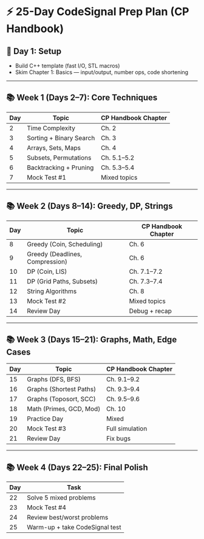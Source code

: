 # ⚡ 25-Day CodeSignal Prep Plan (CP Handbook)

## 🔧 Day 1: Setup
- Build C++ template (fast I/O, STL macros)
- Skim Chapter 1: Basics — input/output, number ops, code shortening

---

## 📚 Week 1 (Days 2–7): Core Techniques

| Day | Topic                     | CP Handbook Chapter |
|-----|---------------------------|----------------------|
| 2   | Time Complexity           | Ch. 2                |
| 3   | Sorting + Binary Search   | Ch. 3                |
| 4   | Arrays, Sets, Maps        | Ch. 4                |
| 5   | Subsets, Permutations     | Ch. 5.1–5.2          |
| 6   | Backtracking + Pruning    | Ch. 5.3–5.4          |
| 7   | Mock Test #1              | Mixed topics         |

---

## 📚 Week 2 (Days 8–14): Greedy, DP, Strings

| Day | Topic                        | CP Handbook Chapter |
|-----|------------------------------|----------------------|
| 8   | Greedy (Coin, Scheduling)    | Ch. 6                |
| 9   | Greedy (Deadlines, Compression) | Ch. 6             |
| 10  | DP (Coin, LIS)               | Ch. 7.1–7.2          |
| 11  | DP (Grid Paths, Subsets)     | Ch. 7.3–7.4          |
| 12  | String Algorithms            | Ch. 8                |
| 13  | Mock Test #2                 | Mixed topics         |
| 14  | Review Day                   | Debug + recap        |

---

## 📚 Week 3 (Days 15–21): Graphs, Math, Edge Cases

| Day | Topic                        | CP Handbook Chapter |
|-----|------------------------------|----------------------|
| 15  | Graphs (DFS, BFS)            | Ch. 9.1–9.2          |
| 16  | Graphs (Shortest Paths)      | Ch. 9.3–9.4          |
| 17  | Graphs (Toposort, SCC)       | Ch. 9.5–9.6          |
| 18  | Math (Primes, GCD, Mod)      | Ch. 10               |
| 19  | Practice Day                 | Mixed                |
| 20  | Mock Test #3                 | Full simulation      |
| 21  | Review Day                   | Fix bugs             |

---

## 📚 Week 4 (Days 22–25): Final Polish

| Day | Task                          |
|-----|-------------------------------|
| 22  | Solve 5 mixed problems        |
| 23  | Mock Test #4                  |
| 24  | Review best/worst problems    |
| 25  | Warm-up + take CodeSignal test |